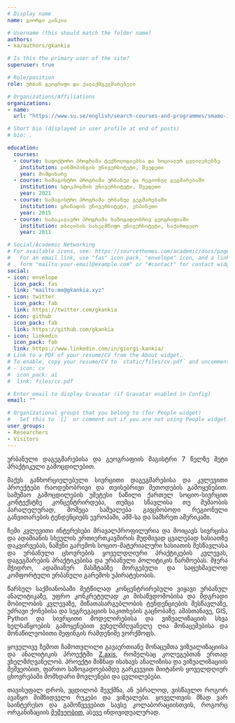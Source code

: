 ```yaml
---
# Display name
name: გიორგი კანკია

# Username (this should match the folder name)
authors:
- ka/authors/gkankia

# Is this the primary user of the site?
superuser: true

# Role/position
role: ურბან გეოგრაფი და ქალაქმგეგმარებელი

# Organizations/Affiliations
organizations:
- name: 
  url: "https://www.su.se/english/search-courses-and-programmes/smamo-1.411370"

# Short bio (displayed in user profile at end of posts)
# bio: .

education:
  courses:
  - course: სადოქტორო პროგრამა ტექნოლოგიებსა და სოციალურ ცვლილებებზე
    institution: ლინშოპინგის უნივერსიტეტი, შვედეთი
    year: მიმდინარე
  - course: სამაგისტრო პროგრამა ურბანულ და რეგიონულ გეგმარებაში
    institution: სტოკჰოლმის უნივერსიტეტი, შვედეთი
    year: 2021
  - course: სამაგისტრო პროგრამა ურბანულ გეგმარებაში
    institution: გრანადის უნივერსიტეტი, ესპანეთი
    year: 2015
  - course: საბაკალავრო პროგრამა საზოგადეობრივ გეოგრაფიაში
    institution: თბილისის სახელმწიფო უნივერსიტეტი, საქართველო
    year: 2011

# Social/Academic Networking
# For available icons, see: https://sourcethemes.com/academic/docs/page-builder/#icons
#   For an email link, use "fas" icon pack, "envelope" icon, and a link in the
#   form "mailto:your-email@example.com" or "#contact" for contact widget.
social:
- icon: envelope
  icon_pack: fas
  link: "mailto:me@gkankia.xyz"
- icon: twitter
  icon_pack: fab
  link: https://twitter.com/gkankia
- icon: github
  icon_pack: fab
  link: https://github.com/gkankia
- icon: linkedin
  icon_pack: fab
  link: https://www.linkedin.com/in/giorgi-kankia/
# Link to a PDF of your resume/CV from the About widget.
# To enable, copy your resume/CV to `static/files/cv.pdf` and uncomment the lines below.
# - icon: cv
#  icon_pack: ai
#  link: files/cv.pdf

# Enter email to display Gravatar (if Gravatar enabled in Config)
email: ""

# Organizational groups that you belong to (for People widget)
#   Set this to `[]` or comment out if you are not using People widget.
user_groups:
- Researchers
- Visitors
---
```

<p align="justify">
ურბანული დაგეგმარებისა და გეოგრაფიის მაგისტრი 7 წელზე მეტი პრაქტიკული გამოცდილებით.</p>
<p align="justify"> მაქვს განხორციელებული სივრცითი დაგეგმარებისა და კვლევითი პროექტები რაოდენობრივი და თვისებრივი მეთოდების გამოყენებით. სამუშაო გამოცდილების უმეტესი ნაწილი ქართულ სოციო-სივრცით კონტექსტზე კონცენტრირდება, თუმცა სწავლისა თუ მუშაობის პარალელურად, მომეცა საშუალება გავცნობოდი რეგიონული განვითარების ტენდენციებს ევროპაში, აშშ-სა და სამხრეთ ამერიკაში.</p> 
<p align="justify">ჩემი კვლევითი ინტერესები მრავალპროფილურია და მოიცავს სივრცისა და ადამიანის სხეულის ურთიერთკავშირის მუდმივად ცვალებად ხასიათზე დაკვირვებას, ნაშენი გარემოს სოციო-მატერიალური ხასიათის შესწავლასა და ურბანული ცხოვრების ყოველდღიური პრაქტიკების კვლევას, დაგეგმარების პრაქტიკებისა და ურბანული პოლიტიკის წარმოებას. მჯერა მჭიდრო, ადამიანურ მასშტაბზე მორგებული და საფეხმავლოდ კომფორტული ურბანული გარემოს უპირატესობის.</p>
<p align="justify"> წარსულ საქმიანობაში მეტწილად კონცენტრირებული ვიყავი ურბანულ ანალიტიკაზე, უფრო კონკრეტულად კი მისაწვდომობისა და მდგრადი მობილობის კვლევაზე, მიწათასარგებლობის ტენდენციების შესწავლაზე, უძრავი ქონებისა და სეგრეგაციის საკითხების გაცნობაზე. ამასთანავე, GIS, Python და სივრცითი მოდელირებისა და ვიზუალიზაციის სხვა ხელსაწყოების გამოყენებით ვუხელმძღვანელე ღია მონაცემებისა და მონაწილეობითი მეფინგის რამდენიმე ვორქშოფს.</p>
<p align="justify"> ყოველივე ზემოთ ჩამოთვლილი გავაერთიანე მონაცემთა ვიზუალიზაციისა და ანალიტიკის პროექტში <a href="https://zaxis.ge/en-giorgi">Z.axis</a>, რომელსაც კოლეგებთან ერთად ვხელმძღვანელობ. პროექტი მიზნად ისახავს ანალიზისა და ვიზუალიზაციის მეშვეობით, ფართო საზოგადოებამდე გარკვევით მიიტანოს ყოველდღიურ ცხოვრებაში მომხდარი მოვლენები და ცვლილებები.</p>
<p align="justify">თავისუფალ დროს, ვცდილობ შევქმნა, ან უბრალოდ, ვისწავლო როგორ ავაწყო მიმზიდველი რუკები და ვიზუალები. ყოველთვის მზად ვარ საინტერესო და გამოწვევებით სავსე კოლაბორაციისთვის, როგორც ორგანიზაციის <a href="mailto:giorgi@zaxis.ge">მეშვეობით</a>, ასევე ინდივიდუალურად.
